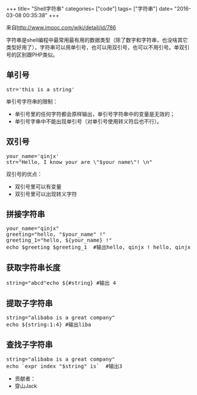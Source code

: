+++
title= "Shell字符串"
categories= ["code"]
tags= ["字符串"]
date= "2016-03-08 00:35:38"
+++

<div id="content" class="content">

来自<a href="http://www.imooc.com/wiki/detail/id/786">http://www.imooc.com/wiki/detail/id/786</a>

字符串是shell编程中最常用最有用的数据类型（除了数字和字符串，也没啥其它类型好用了），字符串可以用单引号，也可以用双引号，也可以不用引号。单双引号的区别跟PHP类似。
<h2>单引号</h2>
<pre class="shell sh_sh snippet-formatted sh_sourceCode">str='this is a string'</pre>
单引号字符串的限制：
<ul class=" list-paddingleft-2">
	<li>单引号里的任何字符都会原样输出，单引号字符串中的变量是无效的；</li>
	<li>单引号字串中不能出现单引号（对单引号使用转义符后也不行）。</li>
</ul>
<h2>双引号</h2>
<pre class="shell sh_sh snippet-formatted sh_sourceCode">your_name='qinjx'
str="Hello, I know your are \"$your_name\"! \n"</pre>
双引号的优点：
<ul class=" list-paddingleft-2">
	<li>双引号里可以有变量</li>
	<li>双引号里可以出现转义字符</li>
</ul>
<div class="anchor-list"></div>
<h2>拼接字符串</h2>
<pre class="shell sh_sh snippet-formatted sh_sourceCode">your_name="qinjx"
greeting="hello, "$your_name" !"
greeting_1="hello, ${your_name} !"
echo $greeting $greeting_1  #输出hello, qinjx ! hello, qinjx</pre>
<h2>获取字符串长度</h2>
<pre class="shell sh_sh snippet-formatted sh_sourceCode">string="abcd"echo ${#string} #输出 4</pre>
<h2>提取子字符串</h2>
<pre class="shell sh_sh snippet-formatted sh_sourceCode">string="alibaba is a great company"
echo ${string:1:4} #输出liba</pre>
<div class="anchor-list"></div>
<h2>查找子字符串</h2>
<pre class="shell sh_sh snippet-formatted sh_sourceCode">string="alibaba is a great company"
echo `expr index "$string" is`  #输出3</pre>
</div>
<div class="refer">
<ul class="clearfix">
	<li>贡献者：</li>
	<li>穿山Jack</li>
</ul>
</div>
